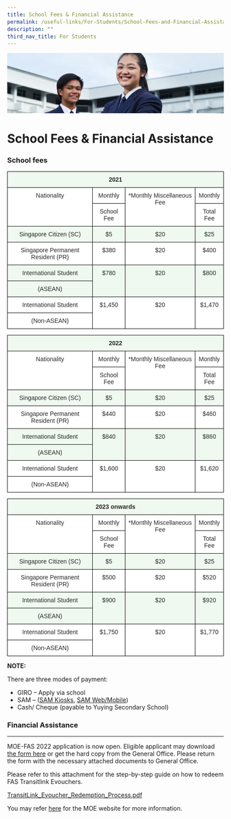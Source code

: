 ```yaml
---
title: School Fees & Financial Assistance
permalink: /useful-links/For-Students/School-Fees-and-Financial-Assistance/
description: ""
third_nav_title: For Students
---
```

![](/images/Useful%20Links.jpg)

School Fees & Financial Assistance
==================================

### School fees


<style type="text/css">
.tg  {border-collapse:collapse;border-spacing:0;}
.tg td{border-color:black;border-style:solid;border-width:1px;font-family:Arial, sans-serif;font-size:14px;
  overflow:hidden;padding:10px 5px;word-break:normal;}
.tg th{border-color:black;border-style:solid;border-width:1px;font-family:Arial, sans-serif;font-size:14px;
  font-weight:normal;overflow:hidden;padding:10px 5px;word-break:normal;}
.tg .tg-edua{background-color:#FFF;color:#282828;text-align:center;vertical-align:top}
.tg .tg-s8wm{background-color:#EFF9EF;color:#282828;font-weight:bold;text-align:center;vertical-align:top}
.tg .tg-s1hh{background-color:#EFF9EF;color:#282828;text-align:center;vertical-align:top}
</style>
<table class="tg">
<thead>
  <tr>
    <th class="tg-s8wm" colspan="4"><span style="color:#282828">2021</span></th>
  </tr>
</thead>
<tbody>
  <tr>
    <td class="tg-edua" rowspan="2"><span style="color:#282828">Nationality</span></td>
    <td class="tg-edua"><span style="color:#282828">Monthly</span></td>
    <td class="tg-edua" rowspan="2"><span style="color:#282828">*Monthly Miscellaneous Fee</span></td>
    <td class="tg-edua"><span style="color:#282828">Monthly</span></td>
  </tr>
  <tr>
    <td class="tg-edua"><span style="color:#282828">School Fee</span></td>
    <td class="tg-edua"><span style="color:#282828">Total Fee</span></td>
  </tr>
  <tr>
    <td class="tg-s1hh"><span style="color:#282828">Singapore Citizen (SC)</span></td>
    <td class="tg-s1hh"><span style="color:#282828">$5</span></td>
    <td class="tg-s1hh"><span style="color:#282828">$20</span></td>
    <td class="tg-s1hh"><span style="color:#282828">$25</span></td>
  </tr>
  <tr>
    <td class="tg-edua"><span style="color:#282828">Singapore Permanent Resident (PR)</span></td>
    <td class="tg-edua"><span style="color:#282828">$380</span></td>
    <td class="tg-edua"><span style="color:#282828">$20</span></td>
    <td class="tg-edua"><span style="color:#282828">$400</span></td>
  </tr>
  <tr>
    <td class="tg-s1hh"><span style="color:#282828">International Student</span></td>
    <td class="tg-s1hh" rowspan="2"><span style="color:#282828">$780</span></td>
    <td class="tg-s1hh" rowspan="2"><span style="color:#282828">$20</span></td>
    <td class="tg-s1hh" rowspan="2"><span style="color:#282828">$800</span></td>
  </tr>
  <tr>
    <td class="tg-s1hh"><span style="color:#282828">(ASEAN)</span></td>
  </tr>
  <tr>
    <td class="tg-edua"><span style="color:#282828">International Student</span></td>
    <td class="tg-edua" rowspan="2"><span style="color:#282828">$1,450</span></td>
    <td class="tg-edua" rowspan="2"><span style="color:#282828">$20</span></td>
    <td class="tg-edua" rowspan="2"><span style="color:#282828">$1,470</span></td>
  </tr>
  <tr>
    <td class="tg-edua"><span style="color:#282828">(Non-ASEAN)</span></td>
  </tr>
</tbody>
</table>


<style type="text/css">
.tg  {border-collapse:collapse;border-spacing:0;}
.tg td{border-color:black;border-style:solid;border-width:1px;font-family:Arial, sans-serif;font-size:14px;
  overflow:hidden;padding:10px 5px;word-break:normal;}
.tg th{border-color:black;border-style:solid;border-width:1px;font-family:Arial, sans-serif;font-size:14px;
  font-weight:normal;overflow:hidden;padding:10px 5px;word-break:normal;}
.tg .tg-edua{background-color:#FFF;color:#282828;text-align:center;vertical-align:top}
.tg .tg-s8wm{background-color:#EFF9EF;color:#282828;font-weight:bold;text-align:center;vertical-align:top}
.tg .tg-s1hh{background-color:#EFF9EF;color:#282828;text-align:center;vertical-align:top}
</style>
<table class="tg">
<thead>
  <tr>
    <th class="tg-s8wm" colspan="4"><span style="color:#282828">2022</span></th>
  </tr>
</thead>
<tbody>
  <tr>
    <td class="tg-edua" rowspan="2"><span style="color:#282828">Nationality</span></td>
    <td class="tg-edua"><span style="color:#282828">Monthly</span></td>
    <td class="tg-edua" rowspan="2"><span style="color:#282828">*Monthly Miscellaneous Fee</span></td>
    <td class="tg-edua"><span style="color:#282828">Monthly</span></td>
  </tr>
  <tr>
    <td class="tg-edua"><span style="color:#282828">School Fee</span></td>
    <td class="tg-edua"><span style="color:#282828">Total Fee</span></td>
  </tr>
  <tr>
    <td class="tg-s1hh"><span style="color:#282828">Singapore Citizen (SC)</span></td>
    <td class="tg-s1hh"><span style="color:#282828">$5</span></td>
    <td class="tg-s1hh"><span style="color:#282828">$20</span></td>
    <td class="tg-s1hh"><span style="color:#282828">$25</span></td>
  </tr>
  <tr>
    <td class="tg-edua"><span style="color:#282828">Singapore Permanent Resident (PR)</span></td>
    <td class="tg-edua"><span style="color:#282828">$440</span></td>
    <td class="tg-edua"><span style="color:#282828">$20</span></td>
    <td class="tg-edua"><span style="color:#282828">$460</span></td>
  </tr>
  <tr>
    <td class="tg-s1hh"><span style="color:#282828">International Student</span></td>
    <td class="tg-s1hh" rowspan="2"><span style="color:#282828">$840</span></td>
    <td class="tg-s1hh" rowspan="2"><span style="color:#282828">$20</span></td>
    <td class="tg-s1hh" rowspan="2"><span style="color:#282828">$860</span></td>
  </tr>
  <tr>
    <td class="tg-s1hh"><span style="color:#282828">(ASEAN)</span></td>
  </tr>
  <tr>
    <td class="tg-edua"><span style="color:#282828">International Student</span></td>
    <td class="tg-edua" rowspan="2"><span style="color:#282828">$1,600</span></td>
    <td class="tg-edua" rowspan="2"><span style="color:#282828">$20</span></td>
    <td class="tg-edua" rowspan="2"><span style="color:#282828">$1,620</span></td>
  </tr>
  <tr>
    <td class="tg-edua"><span style="color:#282828">(Non-ASEAN)</span></td>
  </tr>
</tbody>
</table>




<style type="text/css">
.tg  {border-collapse:collapse;border-spacing:0;}
.tg td{border-color:black;border-style:solid;border-width:1px;font-family:Arial, sans-serif;font-size:14px;
  overflow:hidden;padding:10px 5px;word-break:normal;}
.tg th{border-color:black;border-style:solid;border-width:1px;font-family:Arial, sans-serif;font-size:14px;
  font-weight:normal;overflow:hidden;padding:10px 5px;word-break:normal;}
.tg .tg-edua{background-color:#FFF;color:#282828;text-align:center;vertical-align:top}
.tg .tg-s8wm{background-color:#EFF9EF;color:#282828;font-weight:bold;text-align:center;vertical-align:top}
.tg .tg-s1hh{background-color:#EFF9EF;color:#282828;text-align:center;vertical-align:top}
</style>
<table class="tg">
<thead>
  <tr>
    <th class="tg-s8wm" colspan="4"><span style="color:#282828">2023 onwards</span></th>
  </tr>
</thead>
<tbody>
  <tr>
    <td class="tg-edua" rowspan="2"><span style="color:#282828">Nationality</span></td>
    <td class="tg-edua"><span style="color:#282828">Monthly</span></td>
    <td class="tg-edua" rowspan="2"><span style="color:#282828">*Monthly Miscellaneous Fee</span></td>
    <td class="tg-edua"><span style="color:#282828">Monthly</span></td>
  </tr>
  <tr>
    <td class="tg-edua"><span style="color:#282828">School Fee</span></td>
    <td class="tg-edua"><span style="color:#282828">Total Fee</span></td>
  </tr>
  <tr>
    <td class="tg-s1hh"><span style="color:#282828">Singapore Citizen (SC)</span></td>
    <td class="tg-s1hh"><span style="color:#282828">$5</span></td>
    <td class="tg-s1hh"><span style="color:#282828">$20</span></td>
    <td class="tg-s1hh"><span style="color:#282828">$25</span></td>
  </tr>
  <tr>
    <td class="tg-edua"><span style="color:#282828">Singapore Permanent Resident (PR)</span></td>
    <td class="tg-edua"><span style="color:#282828">$500</span></td>
    <td class="tg-edua"><span style="color:#282828">$20</span></td>
    <td class="tg-edua"><span style="color:#282828">$520</span></td>
  </tr>
  <tr>
    <td class="tg-s1hh"><span style="color:#282828">International Student</span></td>
    <td class="tg-s1hh" rowspan="2"><span style="color:#282828">$900</span></td>
    <td class="tg-s1hh" rowspan="2"><span style="color:#282828">$20</span></td>
    <td class="tg-s1hh" rowspan="2"><span style="color:#282828">$920</span></td>
  </tr>
  <tr>
    <td class="tg-s1hh"><span style="color:#282828">(ASEAN)</span></td>
  </tr>
  <tr>
    <td class="tg-edua"><span style="color:#282828">International Student</span></td>
    <td class="tg-edua" rowspan="2"><span style="color:#282828">$1,750</span></td>
    <td class="tg-edua" rowspan="2"><span style="color:#282828">$20</span></td>
    <td class="tg-edua" rowspan="2"><span style="color:#282828">$1,770</span></td>
  </tr>
  <tr>
    <td class="tg-edua"><span style="color:#282828">(Non-ASEAN)</span></td>
  </tr>
</tbody>
</table>


**NOTE:** 

There are three modes of payment:

*   GIRO – Apply via school
*   SAM – ([SAM Kiosks](https://www.mysam.sg/public/pcontent.jsp?s=kiosk-locations), [SAM Web/Mobile](https://www.mysam.sg/index.jsp))
*   Cash/ Cheque (payable to Yuying Secondary School)


### Financial Assistance
--------------------

MOE-FAS 2022 application is now open. Eligible applicant may download [the form here](/files/MOE%20FAS%20Application%20Form%20Sep%2021.pdf) or get the hard copy from the General Office. Please return the form with the necessary attached documents to General Office.


Please refer to this attachment for the step-by-step guide on how to redeem FAS Transitlink Evouchers.

[TransitLink_Evoucher_Redemption_Process.pdf](/files/TransitLink_Evoucher_Redemption_Process.pdf)


You may refer [here](https://www.moe.gov.sg/financial-matters/financial-assistance) for the MOE website for more information.